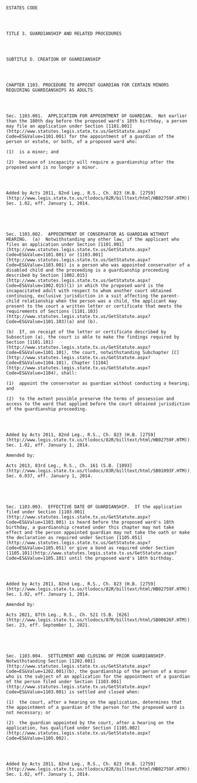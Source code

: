 ﻿
    
    
    	
    					
    
    
    ESTATES CODE
    
      
    
    
    TITLE 3. GUARDIANSHIP AND RELATED PROCEDURES
    
      
    
    
    SUBTITLE D. CREATION OF GUARDIANSHIP
    
      
    
    
    CHAPTER 1103. PROCEDURE TO APPOINT GUARDIAN FOR CERTAIN MINORS REQUIRING GUARDIANSHIPS AS ADULTS
    
      
    
    
    Sec. 1103.001.  APPLICATION FOR APPOINTMENT OF GUARDIAN.  Not earlier than the 180th day before the proposed ward's 18th birthday, a person may file an application under Section [1101.001](http://www.statutes.legis.state.tx.us/GetStatute.aspx?Code=ES&Value=1101.001) for the appointment of a guardian of the person or estate, or both, of a proposed ward who:
    
    (1)  is a minor; and
    
    (2)  because of incapacity will require a guardianship after the proposed ward is no longer a minor.
    
    
    
    
    Added by Acts 2011, 82nd Leg., R.S., Ch. 823 (H.B. [2759](http://www.legis.state.tx.us/tlodocs/82R/billtext/html/HB02759F.HTM)), Sec. 1.02, eff. January 1, 2014.
    
    
    
    
    
    Sec. 1103.002.  APPOINTMENT OF CONSERVATOR AS GUARDIAN WITHOUT HEARING.  (a)  Notwithstanding any other law, if the applicant who files an application under Section [1101.001](http://www.statutes.legis.state.tx.us/GetStatute.aspx?Code=ES&Value=1101.001) or [1103.001](http://www.statutes.legis.state.tx.us/GetStatute.aspx?Code=ES&Value=1103.001) is a person who was appointed conservator of a disabled child and the proceeding is a guardianship proceeding described by Section [1002.015](http://www.statutes.legis.state.tx.us/GetStatute.aspx?Code=ES&Value=1002.015)(1) in which the proposed ward is the incapacitated adult with respect to whom another court obtained continuing, exclusive jurisdiction in a suit affecting the parent-child relationship when the person was a child, the applicant may present to the court a written letter or certificate that meets the requirements of Sections [1101.103](http://www.statutes.legis.state.tx.us/GetStatute.aspx?Code=ES&Value=1101.103)(a) and (b).
    
    (b)  If, on receipt of the letter or certificate described by Subsection (a), the court is able to make the findings required by Section [1101.101](http://www.statutes.legis.state.tx.us/GetStatute.aspx?Code=ES&Value=1101.101), the court, notwithstanding Subchapter [C](http://www.statutes.legis.state.tx.us/GetStatute.aspx?Code=ES&Value=1104.101), Chapter [1104](http://www.statutes.legis.state.tx.us/GetStatute.aspx?Code=ES&Value=1104), shall:
    
    (1)  appoint the conservator as guardian without conducting a hearing; and
    
    (2)  to the extent possible preserve the terms of possession and access to the ward that applied before the court obtained jurisdiction of the guardianship proceeding.
    
    
    
    
    Added by Acts 2011, 82nd Leg., R.S., Ch. 823 (H.B. [2759](http://www.legis.state.tx.us/tlodocs/82R/billtext/html/HB02759F.HTM)), Sec. 1.02, eff. January 1, 2014.
    
    Amended by: 
    
    Acts 2013, 83rd Leg., R.S., Ch. 161 (S.B. [1093](http://www.legis.state.tx.us/tlodocs/83R/billtext/html/SB01093F.HTM)), Sec. 6.037, eff. January 1, 2014.
    
    
    
    
    
    Sec. 1103.003.  EFFECTIVE DATE OF GUARDIANSHIP.  If the application filed under Section [1103.001](http://www.statutes.legis.state.tx.us/GetStatute.aspx?Code=ES&Value=1103.001) is heard before the proposed ward's 18th birthday, a guardianship created under this chapter may not take effect and the person appointed guardian may not take the oath or make the declaration as required under Section [1105.051](http://www.statutes.legis.state.tx.us/GetStatute.aspx?Code=ES&Value=1105.051) or give a bond as required under Section [1105.101](http://www.statutes.legis.state.tx.us/GetStatute.aspx?Code=ES&Value=1105.101) until the proposed ward's 18th birthday.
    
    
    
    
    Added by Acts 2011, 82nd Leg., R.S., Ch. 823 (H.B. [2759](http://www.legis.state.tx.us/tlodocs/82R/billtext/html/HB02759F.HTM)), Sec. 1.02, eff. January 1, 2014.
    
    Amended by: 
    
    Acts 2021, 87th Leg., R.S., Ch. 521 (S.B. [626](http://www.legis.state.tx.us/tlodocs/87R/billtext/html/SB00626F.HTM)), Sec. 23, eff. September 1, 2021.
    
    
    
    
    
    Sec. 1103.004.  SETTLEMENT AND CLOSING OF PRIOR GUARDIANSHIP.  Notwithstanding Section [1202.001](http://www.statutes.legis.state.tx.us/GetStatute.aspx?Code=ES&Value=1202.001)(b), the guardianship of the person of a minor who is the subject of an application for the appointment of a guardian of the person filed under Section [1103.001](http://www.statutes.legis.state.tx.us/GetStatute.aspx?Code=ES&Value=1103.001) is settled and closed when:
    
    (1)  the court, after a hearing on the application, determines that the appointment of a guardian of the person for the proposed ward is not necessary; or
    
    (2)  the guardian appointed by the court, after a hearing on the application, has qualified under Section [1105.002](http://www.statutes.legis.state.tx.us/GetStatute.aspx?Code=ES&Value=1105.002).
    
    
    
    
    Added by Acts 2011, 82nd Leg., R.S., Ch. 823 (H.B. [2759](http://www.legis.state.tx.us/tlodocs/82R/billtext/html/HB02759F.HTM)), Sec. 1.02, eff. January 1, 2014.
    
    
    
    
    				

